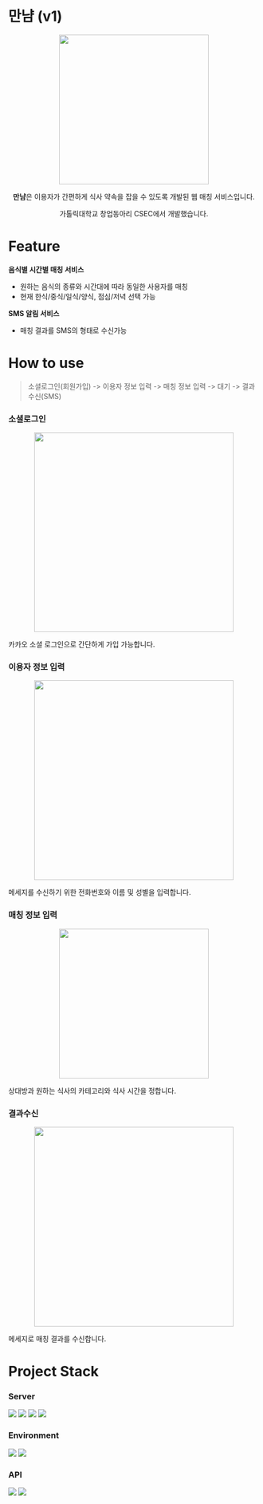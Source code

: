 # 만냠 (v1)
<div align="center">
<img src="https://github.com/dfdfg42/CatholicTableMatching/assets/74342496/9f98cfe0-fa81-4b69-b4d0-2058dba9e7a0" width="300" height ="300">

**만냠**은 이용자가 간편하게 식사 약속을 잡을 수 있도록 개발된 웹 매칭 서비스입니다.

가톨릭대학교 창업동아리 CSEC에서 개발했습니다.
</div>

# Feature
**음식별 시간별 매칭 서비스**
- 원하는 음식의 종류와 시간대에 따라 동일한 사용자를 매칭
- 현재 한식/중식/일식/양식, 점심/저녁 선택 가능

**SMS 알림 서비스**
- 매칭 결과를 SMS의 형태로 수신가능

# How to use
> 소셜로그인(회원가입) -> 이용자 정보 입력 -> 매칭 정보 입력 -> 대기 -> 결과수신(SMS)

### 소셜로그인
<div align="center"><img src="https://github.com/dfdfg42/CatholicTableMatching/assets/74342496/dd69c2a2-574f-467b-b7e0-4cd79a7fc642" width="400"></div>


카카오 소셜 로그인으로 간단하게 가입 가능합니다.

### 이용자 정보 입력
<div align="center"><img src="https://github.com/dfdfg42/CatholicTableMatching/assets/74342496/24eb4db0-5be4-4b4a-9d45-f568ea045d1f" width="400" width="300"></div>

메세지를 수신하기 위한 전화번호와 이름 및 성별을 입력합니다.

### 매칭 정보 입력
<div align="center"><img src="https://github.com/dfdfg42/CatholicTableMatching/assets/74342496/af562262-a514-4d70-a591-1fafe31b227e" width="300"></div>

상대방과 원하는 식사의 카테고리와 식사 시간을 정합니다.

### 결과수신

<div align="center"><img src="https://github.com/dfdfg42/CatholicTableMatching/assets/74342496/4a213f02-701a-4558-90f7-c615cee070f0" width="400"></div>

메세지로 매칭 결과를 수신합니다.

# Project Stack

### Server
<div>
<img src="https://img.shields.io/badge/-Spring-6DB33F?style=for-the-badge&logo=Spring&logoColor=white">
<img src="https://img.shields.io/badge/-Spring Boot-6DB33F?style=for-the-badge&logo=Spring Boot&logoColor=white">
<img src="https://img.shields.io/badge/-Spring Security-6DB33F?style=for-the-badge&logo=Spring Security&logoColor=white">
<img src="https://img.shields.io/badge/-Thymeleaf-6DB33F?style=for-the-badge&logo=Thymeleaf&logoColor=white">
</div>

### Environment
<div>
<img src="https://img.shields.io/badge/-amazon%20Web%20Service-232F3E?style=for-the-badge&logo=amazon%20AWS&logoColor=white">
<img src="https://img.shields.io/badge/github-181717?style=for-the-badge&logo=github&logoColor=white">
</div>

### API
<div>
<img src="https://img.shields.io/badge/kakao OAUTH-FFCD00?style=for-the-badge&logo=kakao&logoColor=white">
<img src="https://img.shields.io/badge/냠톨릭 API-E6007A?style=for-the-badge&logo=&logoColor=white">
</div>

